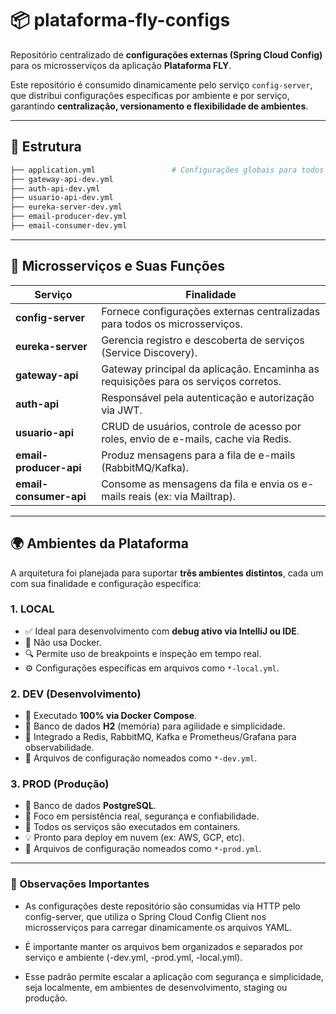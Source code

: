 # 📦 plataforma-fly-configs

Repositório centralizado de **configurações externas (Spring Cloud Config)** para os microsserviços da aplicação **Plataforma FLY**.

Este repositório é consumido dinamicamente pelo serviço `config-server`, que distribui configurações específicas por ambiente e por serviço, garantindo **centralização, versionamento e flexibilidade de ambientes**.

---

## 📁 Estrutura

```bash
├── application.yml                 # Configurações globais para todos os serviços
├── gateway-api-dev.yml
├── auth-api-dev.yml
├── usuario-api-dev.yml
├── eureka-server-dev.yml
├── email-producer-dev.yml
├── email-consumer-dev.yml
```

---

## 🧩 Microsserviços e Suas Funções

| Serviço                  | Finalidade                                                                 |
|--------------------------|---------------------------------------------------------------------------|
| **config-server**        | Fornece configurações externas centralizadas para todos os microsserviços. |
| **eureka-server**        | Gerencia registro e descoberta de serviços (Service Discovery).           |
| **gateway-api**          | Gateway principal da aplicação. Encaminha as requisições para os serviços corretos. |
| **auth-api**             | Responsável pela autenticação e autorização via JWT.                      |
| **usuario-api**          | CRUD de usuários, controle de acesso por roles, envio de e-mails, cache via Redis. |
| **email-producer-api**   | Produz mensagens para a fila de e-mails (RabbitMQ/Kafka).                 |
| **email-consumer-api**   | Consome as mensagens da fila e envia os e-mails reais (ex: via Mailtrap). |

---

## 🌍 Ambientes da Plataforma

A arquitetura foi planejada para suportar **três ambientes distintos**, cada um com sua finalidade e configuração específica:

### 1. LOCAL

- ✅ Ideal para desenvolvimento com **debug ativo via IntelliJ ou IDE**.
- 🚫 Não usa Docker.
- 🔍 Permite uso de breakpoints e inspeção em tempo real.
- ⚙️ Configurações específicas em arquivos como `*-local.yml`.

### 2. DEV (Desenvolvimento)

- 🐳 Executado **100% via Docker Compose**.
- 🧠 Banco de dados **H2** (memória) para agilidade e simplicidade.
- 🔗 Integrado a Redis, RabbitMQ, Kafka e Prometheus/Grafana para observabilidade.
- 📄 Arquivos de configuração nomeados como `*-dev.yml`.

### 3. PROD (Produção)

- 🏦 Banco de dados **PostgreSQL**.
- 🔐 Foco em persistência real, segurança e confiabilidade.
- 🧩 Todos os serviços são executados em containers.
- 💡 Pronto para deploy em nuvem (ex: AWS, GCP, etc).
- 📄 Arquivos de configuração nomeados como `*-prod.yml`.

---

### 📝 Observações Importantes

- As configurações deste repositório são consumidas via HTTP pelo config-server, que utiliza o Spring Cloud Config Client nos microsserviços para carregar dinamicamente os arquivos YAML.

- É importante manter os arquivos bem organizados e separados por serviço e ambiente (-dev.yml, -prod.yml, -local.yml).

- Esse padrão permite escalar a aplicação com segurança e simplicidade, seja localmente, em ambientes de desenvolvimento, staging ou produção.

